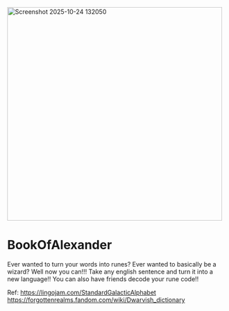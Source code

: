 <img width="495" height="492" alt="Screenshot 2025-10-24 132050" src="https://github.com/user-attachments/assets/7761c795-4a3a-44ec-80b1-fc0dbc276f8f" />


# BookOfAlexander
Ever wanted to turn your words into runes? Ever wanted to basically be a wizard? Well now you can!!! Take any english sentence and turn it into a new language!! You can also have friends decode your rune code!!

Ref:
https://lingojam.com/StandardGalacticAlphabet   
https://forgottenrealms.fandom.com/wiki/Dwarvish_dictionary
